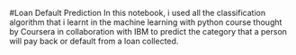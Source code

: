 #Loan Default Prediction
In this notebook, i used all the classification algorithm that i learnt in the machine learning with python course thought by Coursera in collaboration with IBM to predict the category that a person will pay back or default from a loan collected.
